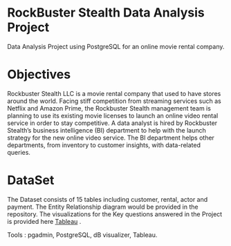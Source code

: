 # RockBuster Stealth Data Analysis Project

Data Analysis Project using PostgreSQL for an online movie rental company.

# Objectives

Rockbuster Stealth LLC is a movie rental company that used to have stores around the world. Facing stiff competition from streaming services such as Netflix and Amazon Prime, the Rockbuster Stealth management team is planning to use its existing movie licenses to launch an online video rental service in order to stay competitive. 
A data analyst is hired by Rockbuster Stealth’s business intelligence (BI) department to help with the launch strategy for the new online video service. The BI department helps other departments, from inventory to customer insights, with data-related queries.

# DataSet
The Dataset consists of 15 tables including customer, rental, actor and payment. The Entity Relationship diagram would be provided in the repository. The visualizations for the Key questions answered in the Project is provided here [Tableau](https://public.tableau.com/app/profile/arjun.prakash4007/viz/RockBuster_Stealth/RegionandRevenue) . 

Tools : pgadmin, PostgreSQL, dB visualizer, Tableau. 
